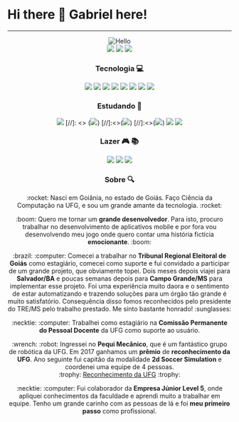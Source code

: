 # **Hi there 👋 Gabriel here!**
---------------------
<div align="center">
<img src ="https://i.giphy.com/media/srk64M0dMy6syQm8or/giphy.webp" alt="Hello"/>

<div>
<a href="https://www.linkedin.com/in/gabrielpacheco18/"><img src ="https://img.shields.io/badge/GMessias-0077B5?style=for-the-badge&logo=linkedin&logoColor=white"/></a>
<a href="mailto:gmessiasp@gmail.com"><img src ="https://img.shields.io/badge/gmessiasp@gmail.com-D14836?style=for-the-badge&logo=gmail&logoColor=white"/></a>
<a href="https://www.instagram.com/gmessiasp/"><img src ="https://img.shields.io/badge/gmessiasp-E4405F?style=for-the-badge&logo=instagram&logoColor=white"/></a>
</div>

### **Tecnologia** :computer:

<div>
<img src ="https://img.shields.io/badge/Python-3776AB?style=for-the-badge&logo=python&logoColor=white"/>
<img src ="https://img.shields.io/badge/Django-092E20?style=for-the-badge&logo=django&logoColor=green"/>
<img src ="https://img.shields.io/badge/Jupyter-F37626.svg?&style=for-the-badge&logo=Jupyter&logoColor=white"/>
<img src ="https://img.shields.io/badge/HTML5-E34F26?style=for-the-badge&logo=html5&logoColor=white"/>
<img src ="https://img.shields.io/badge/CSS3-1572B6?style=for-the-badge&logo=css3&logoColor=white"/>
<img src ="https://img.shields.io/badge/JavaScript-323330?style=for-the-badge&logo=javascript&logoColor=F7DF1E"/>
<img src ="https://img.shields.io/badge/Photoshop-31A8FF?style=for-the-badge&logo=Adobe%20Photoshop&logoColor=black"/>
<img src ="https://img.shields.io/badge/Illustrator-FF9A00?style=for-the-badge&logo=adobe%20illustrator&logoColor=white"/>
</div>
  
### **Estudando** :book:

<div>
<img src ="https://img.shields.io/badge/C%23-239120?style=for-the-badge&logo=c-sharp&logoColor=white"/>
[//]: <> (<img src ="https://img.shields.io/badge/Dart-0175C2?style=for-the-badge&logo=dart&logoColor=white"/>)
[//]:<>(<img src ="https://img.shields.io/badge/Flutter-02569B?style=for-the-badge&logo=flutter&logoColor=white"/>)
[//]:<>(<img src ="https://img.shields.io/badge/Kotlin-0095D5?&style=for-the-badge&logo=kotlin&logoColor=white"/>)
<img src ="https://img.shields.io/badge/Unity-100000?style=for-the-badge&logo=unity&logoColor=white"/>
<img src ="https://img.shields.io/badge/React-20232A?style=for-the-badge&logo=react&logoColor=61DAFB"/>
</div>

### **Lazer** :video_game: :books:

<div>
<img src ="https://img.shields.io/badge/Steam-000000?style=for-the-badge&logo=steam&logoColor=white"/>
<img src ="https://img.shields.io/badge/PlayStation-003791?style=for-the-badge&logo=playstation&logoColor=white"/>
<img src ="https://img.shields.io/badge/Kindle-30363D?style=for-the-badge&logo=GitHub-Kindle&logoColor=#white"/>
</div>

### **Sobre**  :mag:
<p> :rocket: Nasci em Goiânia, no estado de Goiás. Faço Ciência da Computação na UFG, e sou um grande amante da tecnologia. :rocket:</br>
<p>:boom: Quero me tornar um <strong>grande desenvolvedor</strong>. Para isto, procuro trabalhar no desenvolvimento de aplicativos mobile e por fora vou desenvolvendo meu jogo onde quero contar uma história fictícia <strong>emocionante</strong>. :boom:</br>
<p>:brazil: :computer: Comecei a trabalhar no <strong>Tribunal Regional Eleitoral de Goiás</strong> como estagiário, comecei como suporte e fui convidado a participar de um grande projeto, que obviamente topei. Dois meses depois viajei para <strong>Salvador/BA</strong> e poucas semanas depois para <strong>Campo Grande/MS</strong> para implementar esse projeto. Foi uma experiência muito daora e o sentimento de estar automatizando e trazendo soluções para um órgão tão grande é muito satisfatório. Consequência disso fomos reconhecidos pelo presidente do TRE/MS pelo trabalho prestado. Me sinto bastante honrado! :sunglasses:</br>
<p>:necktie: :computer: Trabalhei como estagiário na <strong>Comissão Permanente do Pessoal Docente</strong> da UFG como suporte ao usuário.</br>
<p>:wrench: :robot: Ingressei no <strong>Pequi Mecânico</strong>, que é um fantástico grupo de robótica da UFG. Em 2017 ganhamos um <strong>prêmio</strong> de <strong>reconhecimento da UFG</strong>. Ano seguinte fui capitão da modalidade <strong>2d Soccer Simulation</strong> e coordenei uma equipe de 4 pessoas.</br>
:trophy: <a href="https://ww2.inf.ufg.br/node/1175/">Reconhecimento da UFG</a> :trophy: 
<p>:necktie: :computer: Fui colaborador da <strong>Empresa Júnior Level 5</strong>, onde apliquei conhecimentos da faculdade e aprendi muito a trabalhar em equipe. Tenho um grande carinho com as pessoas de lá e foi <strong>meu primeiro passo</strong> como profissional.

  </div>
